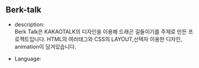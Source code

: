## Berk-talk
* description:   
    Berk Talk은 KAKAOTALK의 디자인을 이용해 드래곤 길들이기를 주제로 만든 프로젝트입니다.
    HTML의 여러태그와 CSS의 LAYOUT,선택자 이용한 디자인, animation이 담겨있습니다. 

* Language:   
    
